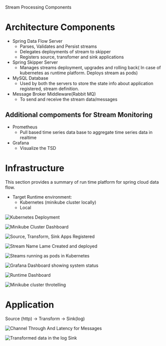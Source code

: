 





Stream Processing Components

# Architecture Components

- Spring Data Flow Server 
    * Parses, Validates and Persist streams
    * Delegates deployments of stream to skipper
    * Registers source, transfomer and sink applications
- Spring Skipper Server
    * Manages streams deployment, upgrades and rolling back(
    In case of kubernetes as runtime platform. Deploys stream as pods)
- MySQL Database
    * Used by both the servers to store the state info about application registered, stream definition. 
- Message Broker Middleware(Rabbit MQ)
    * To send and receive the stream data/messages

## Additional compoments for Stream Monitoring 
- Prometheus 
    * Pull based time series data base to aggregate time series data in realtime
- Grafana
    * Visualize the TSD

# Infrastructure

This section provides a summary of run time platform for spring cloud data flow.

- Target Runtime environment: 
    * Kubernetes (minikube cluster locally)
    * Local

![Kubernetes Deployment](images/Kubernetes_deployment_of_spring_cloud_dataflow_platform.png)

![Minikube Cluster Dashboard](images/Kubernetes(minikube)_Dashboard.png)

![Source, Transform, Sink Apps Registered](images/source-transform-sink_apps_registered.png)

![Stream Name Lame Created and deployed](images/lameStreamDeployedDashboard.png)

![Steams running as pods in Kubernetes](images/source-transform-sink_stream_deployed.png)

![Grafana Dashboard showing system status](images/GrafanaDashboardShowingSystemStatus.png)

![Runtime Dashboard](images/Runtimeappondashboard.png)

![Minikube cluster throtelling](images/Minikubeclusterthroteling.png)

# Application

Source (http) -> Transform -> Sink(log)

![Channel Through And Latency for Messages](images/ChannelThroughPutAndLatency.png)

![Transformed data in the log Sink](images/TransformedDataInLogSink.png)
